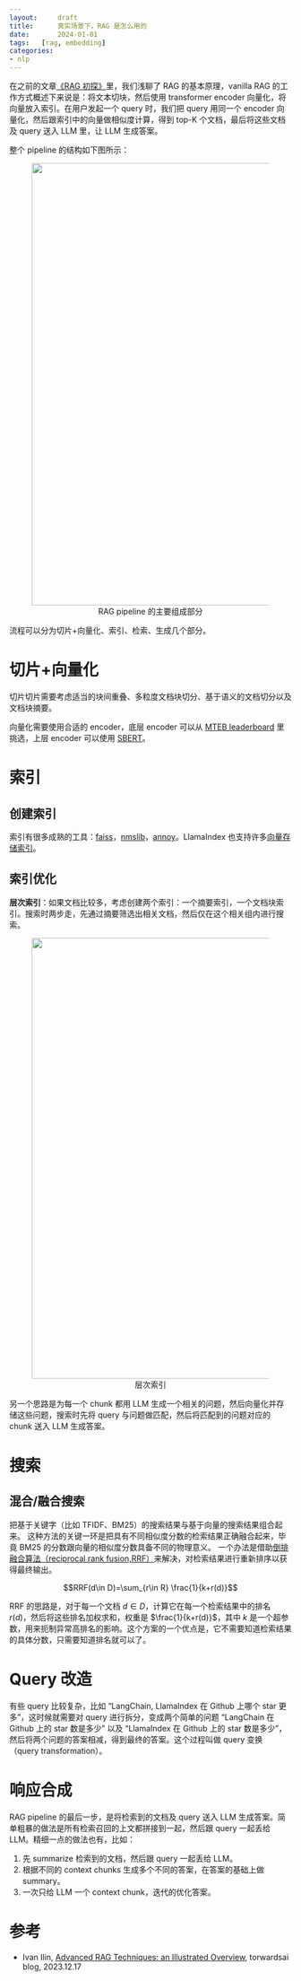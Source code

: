 ```yaml
---
layout:     draft
title:      真实场景下，RAG 是怎么用的
date:       2024-01-01
tags:   [rag, embedding]
categories: 
- nlp
---
```


在之前的文章[《RAG 初探》]({{site.baseurl}}/2023/11/16/Retrivial-augmented-generation/)里，我们浅聊了 RAG 的基本原理，vanilla RAG 的工作方式概述下来说是：将文本切块，然后使用 transformer encoder 向量化，将向量放入索引。在用户发起一个 query 时，我们把 query 用同一个 encoder 向量化，然后跟索引中的向量做相似度计算，得到 top-K 个文档，最后将这些文档及 query 送入 LLM 里，让 LLM 生成答案。




整个 pipeline 的结构如下图所示：

<figure style="text-align: center;">
    <img src="https://image.ddot.cc/202312/rag_structure_20231231_1052.png" width=789pt>
    <figcaption style="text-align:center"> RAG pipeline 的主要组成部分 </figcaption>
</figure>

流程可以分为切片+向量化、索引、检索、生成几个部分。

# 切片+向量化
切片切片需要考虑适当的块间重叠、多粒度文档块切分、基于语义的文档切分以及文档块摘要。

向量化需要使用合适的 encoder，底层 encoder 可以从 [MTEB leaderboard](https://huggingface.co/spaces/mteb/leaderboard) 里挑选，上层 encoder 可以使用 [SBERT](https://arxiv.org/abs/1908.10084)。

# 索引 
## 创建索引 
索引有很多成熟的工具：[faiss](https://faiss.ai/)，[nmslib](https://github.com/nmslib/nmslib)，[annoy](https://github.com/spotify/annoy)。LlamaIndex 也支持许多[向量存储索引](https://docs.llamaindex.ai/en/latest/community/integrations/vector_stores.html)。

## 索引优化 
**层次索引**：如果文档比较多，考虑创建两个索引：一个摘要索引，一个文档块索引。搜索时两步走，先通过摘要筛选出相关文档，然后仅在这个相关组内进行搜索。

<figure style="text-align: center;">
    <img src="https://image.ddot.cc/202312/hierarchinal_rag_20231231_1208.png" width=786pt>
    <figcaption style="text-align:center"> 层次索引 </figcaption>
</figure>

另一个思路是为每一个 chunk 都用 LLM 生成一个相关的问题，然后向量化并存储这些问题，搜索时先将 query 与问题做匹配，然后将匹配到的问题对应的 chunk 送入 LLM 生成答案。


# 搜索 
## 混合/融合搜索 
把基于关键字（比如 TFIDF、BM25）的搜索结果与基于向量的搜索结果组合起来。 这种方法的关键一环是把具有不同相似度分数的检索结果正确融合起来，毕竟 BM25 的分数跟向量的相似度分数具备不同的物理意义。
一个办法是借助[倒排融合算法（reciprocal rank fusion,RRF）](https://plg.uwaterloo.ca/~gvcormac/cormacksigir09-rrf.pdf)来解决，对检索结果进行重新排序以获得最终输出。

$$RRF(d\in D)=\sum_{r\in R} \frac{1}{k+r(d)}$$

RRF 的思路是，对于每一个文档 $d\in D$，计算它在每一个检索结果中的排名 $r(d)$，然后将这些排名加权求和，权重是 $\frac{1}{k+r(d)}$，其中 $k$ 是一个超参数，用来扼制异常高排名的影响。这个方案的一个优点是，它不需要知道检索结果的具体分数，只需要知道排名就可以了。

# Query 改造
有些 query 比较复杂，比如 “LangChain, LlamaIndex 在 Github 上哪个 star 更多”，这时候就需要对 query 进行拆分，变成两个简单的问题 “LangChain 在 Github 上的 star 数是多少” 以及 “LlamaIndex 在 Github 上的 star 数是多少”，然后将两个问题的答案相减，得到最终的答案。这个过程叫做 query 变换（query transformation）。


# 响应合成 
RAG pipeline 的最后一步，是将检索到的文档及 query 送入 LLM 生成答案。简单粗暴的做法是所有检索召回的上文都拼接到一起，然后跟 query 一起丢给 LLM。精细一点的做法也有，比如：
1. 先 summarize 检索到的文档，然后跟 query 一起丢给 LLM。
2. 根据不同的 context chunks 生成多个不同的答案，在答案的基础上做 summary。
3. 一次只给 LLM 一个 context chunk，迭代的优化答案。


# 参考
- Ivan Ilin, [Advanced RAG Techniques: an Illustrated Overview](https://pub.towardsai.net/advanced-rag-techniques-an-illustrated-overview-04d193d8fec6), torwardsai blog, 2023.12.17




